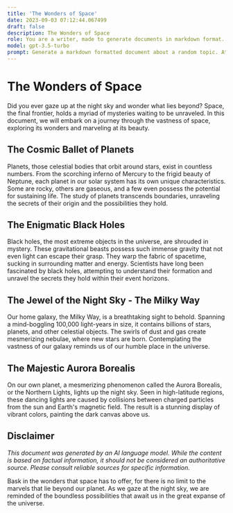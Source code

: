 ```yaml
---
title: 'The Wonders of Space'
date: 2023-09-03 07:12:44.067499
draft: false
description: The Wonders of Space
role: You are a writer, made to generate documents in markdown format. It is very important that all of the documents you generate are in valid markdown format.
model: gpt-3.5-turbo
prompt: Generate a markdown formatted document about a random topic. At the bottom, include a disclaimer explaining that the document was generated by you. The first line of the document should be the title. Make sure that the entire document is in proper markdown format, using a mix of various tags to make the document visually appealing.
---
```


# The Wonders of Space

Did you ever gaze up at the night sky and wonder what lies beyond? Space, the final frontier, holds a myriad of mysteries waiting to be unraveled. In this document, we will embark on a journey through the vastness of space, exploring its wonders and marveling at its beauty.

## The Cosmic Ballet of Planets

Planets, those celestial bodies that orbit around stars, exist in countless numbers. From the scorching inferno of Mercury to the frigid beauty of Neptune, each planet in our solar system has its own unique characteristics. Some are rocky, others are gaseous, and a few even possess the potential for sustaining life. The study of planets transcends boundaries, unraveling the secrets of their origin and the possibilities they hold.

## The Enigmatic Black Holes

Black holes, the most extreme objects in the universe, are shrouded in mystery. These gravitational beasts possess such immense gravity that not even light can escape their grasp. They warp the fabric of spacetime, sucking in surrounding matter and energy. Scientists have long been fascinated by black holes, attempting to understand their formation and unravel the secrets they hold within their event horizons.

## The Jewel of the Night Sky - The Milky Way

Our home galaxy, the Milky Way, is a breathtaking sight to behold. Spanning a mind-boggling 100,000 light-years in size, it contains billions of stars, planets, and other celestial objects. The swirls of dust and gas create mesmerizing nebulae, where new stars are born. Contemplating the vastness of our galaxy reminds us of our humble place in the universe.

## The Majestic Aurora Borealis

On our own planet, a mesmerizing phenomenon called the Aurora Borealis, or the Northern Lights, lights up the night sky. Seen in high-latitude regions, these dancing lights are caused by collisions between charged particles from the sun and Earth's magnetic field. The result is a stunning display of vibrant colors, painting the dark canvas above us.

## Disclaimer

*This document was generated by an AI language model. While the content is based on factual information, it should not be considered an authoritative source. Please consult reliable sources for specific information.*

Bask in the wonders that space has to offer, for there is no limit to the marvels that lie beyond our planet. As we gaze at the night sky, we are reminded of the boundless possibilities that await us in the great expanse of the universe.